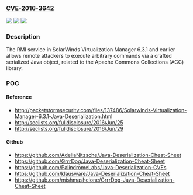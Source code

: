 ### [CVE-2016-3642](https://cve.mitre.org/cgi-bin/cvename.cgi?name=CVE-2016-3642)
![](https://img.shields.io/static/v1?label=Product&message=n%2Fa&color=blue)
![](https://img.shields.io/static/v1?label=Version&message=n%2Fa&color=blue)
![](https://img.shields.io/static/v1?label=Vulnerability&message=n%2Fa&color=brighgreen)

### Description

The RMI service in SolarWinds Virtualization Manager 6.3.1 and earlier allows remote attackers to execute arbitrary commands via a crafted serialized Java object, related to the Apache Commons Collections (ACC) library.

### POC

#### Reference
- http://packetstormsecurity.com/files/137486/Solarwinds-Virtualization-Manager-6.3.1-Java-Deserialization.html
- http://seclists.org/fulldisclosure/2016/Jun/25
- http://seclists.org/fulldisclosure/2016/Jun/29

#### Github
- https://github.com/AdeliaNitzsche/Java-Deserialization-Cheat-Sheet
- https://github.com/GrrrDog/Java-Deserialization-Cheat-Sheet
- https://github.com/PalindromeLabs/Java-Deserialization-CVEs
- https://github.com/klausware/Java-Deserialization-Cheat-Sheet
- https://github.com/mishmashclone/GrrrDog-Java-Deserialization-Cheat-Sheet

